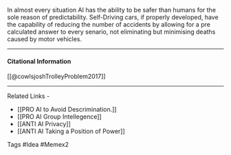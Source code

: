  In almost every situation AI has the ability to be safer than humans for the sole reason of predictability. Self-Driving cars, if properly developed, have the capability of reducing the number of accidents by allowing for a pre calculated answer to every senario, not eliminating but minimising deaths caused by motor vehicles. 

-----
#### Citational Information

[[@cowlsjoshTrolleyProblem2017]]

-----
Related Links -
- [[PRO AI to Avoid Descrimination.]]
- [[PRO AI Group Intellegence]]
- [[ANTI AI Privacy]]
- [[ANTI AI Taking a Position of Power]]

Tags #Idea #Memex2

